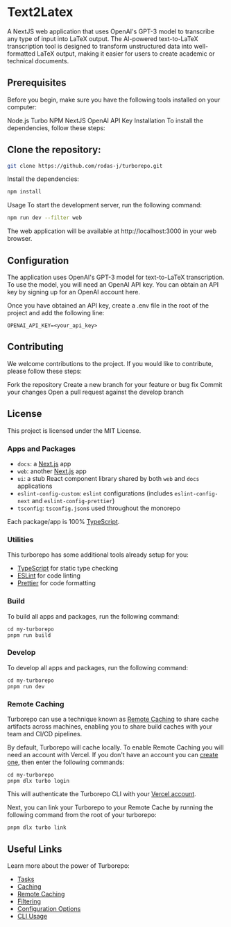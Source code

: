 
# Text2Latex
A NextJS web application that uses OpenAI's GPT-3 model to transcribe any type of input into LaTeX output. The AI-powered text-to-LaTeX transcription tool is designed to transform unstructured data into well-formatted LaTeX output, making it easier for users to create academic or technical documents.

## Prerequisites
Before you begin, make sure you have the following tools installed on your computer:

Node.js
Turbo
NPM
NextJS
OpenAI API Key
Installation
To install the dependencies, follow these steps:

## Clone the repository:
```bash
git clone https://github.com/rodas-j/turborepo.git
```

Install the dependencies:
```bash
npm install
```
Usage
To start the development server, run the following command:

```bash
npm run dev --filter web
```
The web application will be available at http://localhost:3000 in your web browser.

## Configuration
The application uses OpenAI's GPT-3 model for text-to-LaTeX transcription. To use the model, you will need an OpenAI API key. You can obtain an API key by signing up for an OpenAI account here.

Once you have obtained an API key, create a .env file in the root of the project and add the following line:


```.env
OPENAI_API_KEY=<your_api_key>
```
## Contributing
We welcome contributions to the project. If you would like to contribute, please follow these steps:

Fork the repository
Create a new branch for your feature or bug fix
Commit your changes
Open a pull request against the develop branch
## License
This project is licensed under the MIT License.


### Apps and Packages

- `docs`: a [Next.js](https://nextjs.org/) app
- `web`: another [Next.js](https://nextjs.org/) app
- `ui`: a stub React component library shared by both `web` and `docs` applications
- `eslint-config-custom`: `eslint` configurations (includes `eslint-config-next` and `eslint-config-prettier`)
- `tsconfig`: `tsconfig.json`s used throughout the monorepo

Each package/app is 100% [TypeScript](https://www.typescriptlang.org/).

### Utilities

This turborepo has some additional tools already setup for you:

- [TypeScript](https://www.typescriptlang.org/) for static type checking
- [ESLint](https://eslint.org/) for code linting
- [Prettier](https://prettier.io) for code formatting

### Build

To build all apps and packages, run the following command:

```
cd my-turborepo
pnpm run build
```

### Develop

To develop all apps and packages, run the following command:

```
cd my-turborepo
pnpm run dev
```

### Remote Caching

Turborepo can use a technique known as [Remote Caching](https://turbo.build/repo/docs/core-concepts/remote-caching) to share cache artifacts across machines, enabling you to share build caches with your team and CI/CD pipelines.

By default, Turborepo will cache locally. To enable Remote Caching you will need an account with Vercel. If you don't have an account you can [create one](https://vercel.com/signup), then enter the following commands:

```
cd my-turborepo
pnpm dlx turbo login
```

This will authenticate the Turborepo CLI with your [Vercel account](https://vercel.com/docs/concepts/personal-accounts/overview).

Next, you can link your Turborepo to your Remote Cache by running the following command from the root of your turborepo:

```
pnpm dlx turbo link
```

## Useful Links

Learn more about the power of Turborepo:

- [Tasks](https://turbo.build/repo/docs/core-concepts/monorepos/running-tasks)
- [Caching](https://turbo.build/repo/docs/core-concepts/caching)
- [Remote Caching](https://turbo.build/repo/docs/core-concepts/remote-caching)
- [Filtering](https://turbo.build/repo/docs/core-concepts/monorepos/filtering)
- [Configuration Options](https://turbo.build/repo/docs/reference/configuration)
- [CLI Usage](https://turbo.build/repo/docs/reference/command-line-reference)
